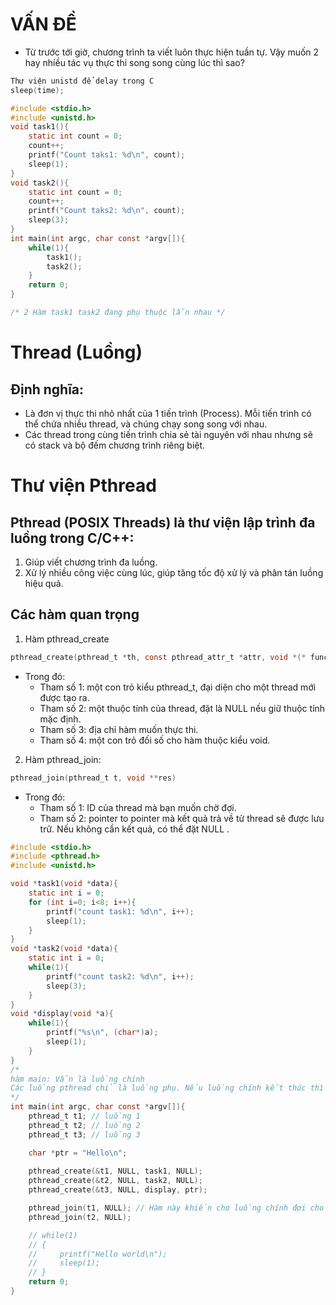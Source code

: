 # VẤN ĐỀ
- Từ trước tới giờ, chương trình ta viết luôn thực hiện tuần tự. Vậy muốn 2 hay nhiều tác vụ thực thi song song cùng lúc thì sao?
```c
Thư viện unistd để delay trong C
sleep(time);

#include <stdio.h>
#include <unistd.h>
void task1(){
    static int count = 0;
    count++;
    printf("Count taks1: %d\n", count);
    sleep(1);
}
void task2(){
    static int count = 0;
    count++;
    printf("Count taks2: %d\n", count);
    sleep(3);
}
int main(int argc, char const *argv[]){
    while(1){
        task1();
        task2();
    }
    return 0;
}

/* 2 Hàm task1 task2 đang phụ thuộc lẫn nhau */
```
# Thread (Luồng)

## Định nghĩa:
- Là đơn vị thực thi nhỏ nhất của 1 tiến trình (Process). Mỗi tiến trình có thể chứa nhiều thread, và chúng chạy song song với nhau.
- Các thread trong cùng tiến trình chia sẻ tài nguyên với nhau nhưng sẽ có stack và bộ đếm chương trình riêng biệt.

# Thư viện Pthread

## Pthread (POSIX Threads) là thư viện lập trình đa luồng trong C/C++:
1. Giúp viết chương trình đa luồng. 
2. Xử lý nhiều công việc cùng lúc, giúp tăng tốc độ xử lý và phân tán luồng hiệu quả.

## Các hàm quan trọng
1. Hàm pthread_create
```c
pthread_create(pthread_t *th, const pthread_attr_t *attr, void *(* func)(void *), void *arg)
```
- Trong đó:
  - Tham số 1: một con trỏ kiểu pthread_t, đại diện cho một thread mới được tạo ra.
  - Tham số 2: một thuộc tính của thread, đặt là NULL nếu giữ thuộc tính mặc định.
  - Tham số 3: địa chỉ hàm muốn thực thi.
  - Tham số 4: một con trỏ đối số cho hàm thuộc kiểu void.
2. Hàm pthread_join: 
```c 
pthread_join(pthread_t t, void **res) 
```
- Trong đó:
  - Tham số 1: ID của thread mà bạn muốn chờ đợi.
  - Tham số 2: pointer to pointer mà kết quả trả về từ thread sẽ được lưu trữ. Nếu không cần kết quả, có thể đặt NULL .

```c
#include <stdio.h>
#include <pthread.h>
#include <unistd.h>

void *task1(void *data){
    static int i = 0;
    for (int i=0; i<8; i++){
        printf("count task1: %d\n", i++);
        sleep(1);
    }
}
void *task2(void *data){
    static int i = 0;
    while(1){
        printf("count task2: %d\n", i++);
        sleep(3);
    }
}
void *display(void *a){
    while(1){
        printf("%s\n", (char*)a);
        sleep(1);
    }
}
/*
hàm main: Vẫn là luồng chính
Các luồng pthread chỉ là luồng phụ. Nếu luồng chính kết thúc thì luồng phụ cũng vậy
*/
int main(int argc, char const *argv[]){
    pthread_t t1; // luồng 1
    pthread_t t2; // luồng 2
    pthread_t t3; // luồng 3

    char *ptr = "Hello\n";
   
    pthread_create(&t1, NULL, task1, NULL);
    pthread_create(&t2, NULL, task2, NULL);
    pthread_create(&t3, NULL, display, ptr);

    pthread_join(t1, NULL); // Hàm này khiến cho luồng chính đợi cho các luồng phụ thực hiện xong thì luồng chính mới thực hiện
    pthread_join(t2, NULL);

    // while(1)
    // {
    //     printf("Hello world\n");
    //     sleep(1);
    // }
    return 0;
}
```


